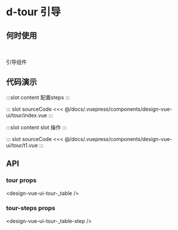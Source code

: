 # d-tour 引导

## 何时使用

<br/>

引导组件

## 代码演示
<tag text="基本">
<design-vue-ui-tour-index />

:::slot content
配置steps
:::

::: slot sourceCode
<<< @/docs/.vuepress/components/design-vue-ui/tour/index.vue
:::

</tag>

<tag text="自定义">
<design-vue-ui-tour-t1 />

:::slot content
slot 操作
:::

::: slot sourceCode
<<< @/docs/.vuepress/components/design-vue-ui/tour/t1.vue
:::

</tag>

## API

### tour props

<design-vue-ui-tour-_table />

### tour-steps props

<design-vue-ui-tour-_table-step />

<!-- ### 事件 -->

<!-- <design-vue-ui-tour-_table-event /> -->